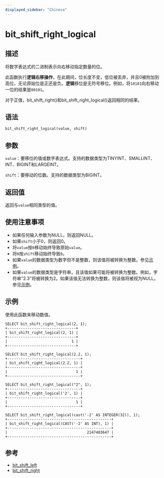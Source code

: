 ```yaml
---
displayed_sidebar: "Chinese"
---
```


# bit_shift_right_logical

## 描述

将数字表达式的二进制表示向右移动指定数量的位。

此函数执行**逻辑右移操作**，在此期间，位长度不变，低位被丢弃，并且0被附加到高位，无论原始位是正还是负。**逻辑**移位是无符号移位。例如，将`10101`向右移动一位的结果是`00101`。

对于正值，bit_shift_right()和bit_shift_right_logical()返回相同的结果。

## 语法

```Haskell
bit_shift_right_logical(value, shift)
```

## 参数

`value`：要移位的值或数字表达式。支持的数据类型为TINYINT、SMALLINT、INT、BIGINT和LARGEINT。

`shift`：要移动的位数。支持的数据类型为BIGINT。

## 返回值

返回与`value`相同类型的值。

## 使用注意事项

- 如果任何输入参数为NULL，则返回NULL。
- 如果`shift`小于0，则返回0。
- 将`value`按`0`移动始终导致原始`value`。
- 将`0`按`shift`移动始终导致`0`。
- 如果`value`的数据类型为数字但不是整数，则该值将被转换为整数。参见[示例](#示例)。
- 如果`value`的数据类型是字符串，且该值如果可能将被转换为整数。例如，字符串"2.3"将被转换为2。如果该值无法转换为整数，则该值将被视为NULL。参见[示例](#示例)。

## 示例

使用此函数来移动数值。

```Plain
SELECT bit_shift_right_logical(2, 1);
+-------------------------------+
| bit_shift_right_logical(2, 1) |
+-------------------------------+
|                             1 |
+-------------------------------+

SELECT bit_shift_right_logical(2.2, 1);
+---------------------------------+
| bit_shift_right_logical(2.2, 1) |
+---------------------------------+
|                               1 |
+---------------------------------+

SELECT bit_shift_right_logical("2", 1);
+---------------------------------+
| bit_shift_right_logical('2', 1) |
+---------------------------------+
|                               1 |
+---------------------------------+

SELECT bit_shift_right_logical(cast('-2' AS INTEGER(32)), 1);
+-----------------------------------------------+
| bit_shift_right_logical(CAST('-2' AS INT), 1) |
+-----------------------------------------------+
|                                    2147483647 |
+-----------------------------------------------+
```

## 参考

- [bit_shift_left](bit_shift_left.md)
- [bit_shift_right](bit_shift_right.md)